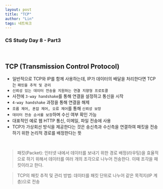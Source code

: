 ```yaml
---
layout: post
title: "TCP"
author: "Lin"
tags: 네트워크
---
```

### CS Study Day 8 - Part3

<br>

## TCP (Transmission Control Protocol)
- 일반적으로 TCP와 IP를 함께 사용하는데, IP가 데이터의 배달을 처리한다면 TCP는 `패킷을 추적 및 관리`
- `신뢰성 있는 데이터 전송을 지원하는 연결 지향형 프로토콜`
- 사전에 `3-way handshake`를 통해 연결을 설정하고 통신을 시작
- `4-way handshake` 과정을 통해 연결을 해제 
- `흐름 제어, 혼잡 제어, 오류 제어`를 통해 `신뢰성 보장` 
- `데이터 전송 순서를 보장`하며 수신 여부 확인 가능
- 대표적인 예로 웹 HTTP 통신, 이메일, 파일 전송에 사용 
- TCP가 가상회선 방식을 제공한다는 것은 송신측과 수신측을 연결하여 패킷을 전송하기 위한 논리적 경로를 배정한다는 뜻 

<br>

> 패킷(Packet): 인터넷 내에서 데이터를 보내기 위한 경로 배정(라우팅)을 효율적으로 하기 위해서 데이터를 여러 개의 조각으로 나누어 전송한다.
> 이때 조각을 패킷이라고 한다.

> TCP의 패킷 추적 및 관리 방법: 데이터를 패킷 단위로 나누어 같은 목적지(IP 계층)으로 전송












